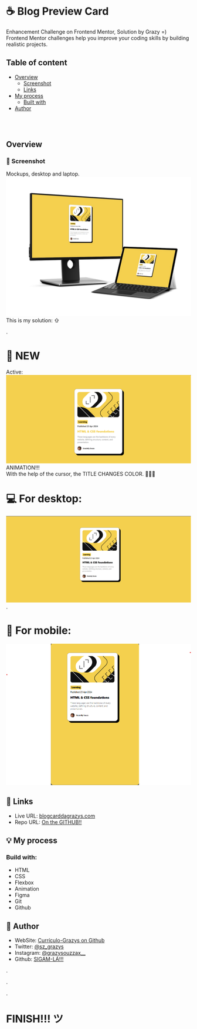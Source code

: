 # ☕ Blog Preview Card
Enhancement Challenge on Frontend Mentor, Solution by Grazy =)
<br>Frontend Mentor challenges help you improve your coding skills by building realistic projects. </p>

## Table of content
- [Overview](#overview)
  - [Screenshot](#📸-screenshot)
  - [Links](#🔗-links)
- [My process](#💡-my-process)
  - [Built with](#build-with)
- [Author](#💞-author)
<br>
<br>

## Overview
### 📸 Screenshot
Mockups, desktop and laptop.
<img style="text-align: center;" src="./img/mockup-desktops.jpg">
This is my solution: ⇧


.

# 🚨 NEW
Active:
<img src="./img/screenshot-active.png">
ANIMATION!!! <br> With the help of the cursor, the TITLE CHANGES COLOR.
🤯🤯🤯

# 💻 For desktop:
<img style="text-align: center;" src="./img/screenshot-preview-desktop.png">
.

# 📱 For mobile:
<img style="text-align: center;" src="./img/screenshot-preview-mobile.png">
</body>

## 🔗 Links

- Live URL: [blogcarddagrazys.com](https://grazysss.github.io/BlogCardGZ/)
- Repo URL: [On the GITHUB!!](https://github.com/grazysss/BlogCardGZ)


## 💡 My process
### Build with:
  - HTML
  - CSS
  - Flexbox
  - Animation
  - Figma
  - Git 
  - Github


## 💞 Author
- WebSite: [Currículo-Grazys on Github](https://grazysss.github.io/curriculo-grazy/)
- Twitter: [@sz_grazys](https://twitter.com/sz_grays)
- Instagram: [@grazysouzzax__](https://instagram.com/grazysouzzax__/)
- Github: [SIGAM-LÁ!!!](https://github.com/grazysss/)


.

.

.
# FINISH!!! ツ